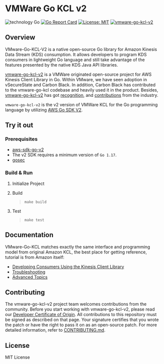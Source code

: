 # VMWare Go KCL v2

![technology Go](https://img.shields.io/badge/technology-go-blue.svg)
[![Go Report Card](https://goreportcard.com/badge/github.com/vmware/vmware-go-kcl-v2)](https://goreportcard.com/report/github.com/vmware/vmware-go-kcl-v2)
[![License: MIT](https://img.shields.io/badge/License-MIT-yellow.svg)](https://opensource.org/licenses/MIT)
[![vmware-go-kcl-v2](https://github.com/vmware/vmware-go-kcl-v2/actions/workflows/vmware-go-kcl-v2-ci.yml/badge.svg)](https://github.com/vmware/vmware-go-kcl-v2/actions/workflows/vmware-go-kcl-v2-ci.yml)

## Overview

VMware-Go-KCL-V2 is a native open-source Go library for Amazon Kinesis Data Stream (KDS) consumption. It allows developers
to program KDS consumers in lightweight Go language and still take advantage of the features presented by the native
KDS Java API libraries.

[vmware-go-kcl-v2](https://github.com/vmware/vmware-go-kcl-v2) is a VMWare originated open-source project for AWS Kinesis
Client Library in Go. Within VMware, we have seen adoption in vSecureState and Carbon Black. In addition, Carbon Black
has contributed to the vmware-go-kcl codebase and heavily used it in the product. Besides,
[vmware-go-kcl-v2](https://github.com/vmware/vmware-go-kcl-v2) has got
[recognition](https://www.linkedin.com/posts/adityakrish_vmware-go-kcl-a-native-open-source-go-programming-activity-6810626798133616640-B6W8/),
and [contributions](https://github.com/vmware/vmware-go-kcl-v2/graphs/contributors) from the industry.

`vmware-go-kcl-v2` is the v2 version of VMWare KCL for the Go programming language by utilizing [AWS Go SDK V2](https://github.com/aws/aws-sdk-go-v2).

## Try it out

### Prerequisites

* [aws-sdk-go-v2](https://github.com/aws/aws-sdk-go-v2)
* The v2 SDK requires a minimum version of `Go 1.17`.
* [gosec](https://github.com/securego/gosec)

### Build & Run

1. Initialize Project

2. Build
    > `make build`

3. Test
    > `make test`

## Documentation

VMware-Go-KCL matches exactly the same interface and programming model from original Amazon KCL, the best place for getting reference, tutorial is from Amazon itself:

* [Developing Consumers Using the Kinesis Client Library](https://docs.aws.amazon.com/streams/latest/dev/developing-consumers-with-kcl.html)
* [Troubleshooting](https://docs.aws.amazon.com/streams/latest/dev/troubleshooting-consumers.html)
* [Advanced Topics](https://docs.aws.amazon.com/streams/latest/dev/advanced-consumers.html)

## Contributing

The vmware-go-kcl-v2 project team welcomes contributions from the community. Before you start working with vmware-go-kcl-v2, please
read our [Developer Certificate of Origin](https://cla.vmware.com/dco). All contributions to this repository must be
signed as described on that page. Your signature certifies that you wrote the patch or have the right to pass it on
as an open-source patch. For more detailed information, refer to [CONTRIBUTING.md](CONTRIBUTING.md).

## License

MIT License
